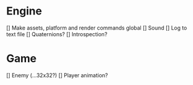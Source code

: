 # Engine
[] Make assets, platform and render commands global
[] Sound
[] Log to text file
[] Quaternions?
[] Introspection?

# Game
[] Enemy (...32x32?)
[] Player animation?
